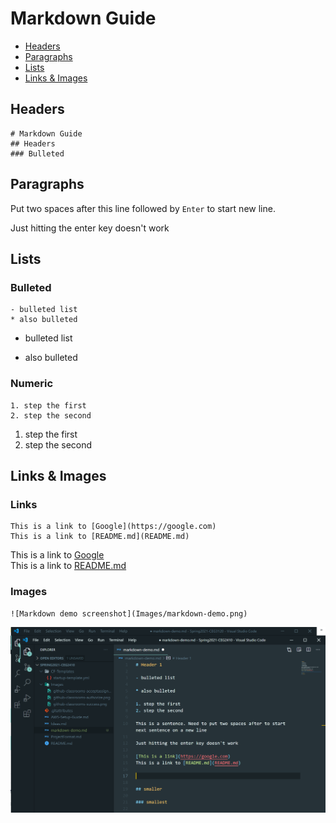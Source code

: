 # Markdown Guide

- [Headers](#Headers)
- [Paragraphs](#Paragraphs)
- [Lists](#Lists)
- [Links & Images](#Links-&-Images)

## Headers

```
# Markdown Guide
## Headers
### Bulleted
```

## Paragraphs

Put two spaces after this line followed by `Enter` to start new line.

Just hitting the enter key doesn't work

## Lists

### Bulleted

```
- bulleted list
* also bulleted
```

- bulleted list

* also bulleted

### Numeric

```
1. step the first
2. step the second
```

1. step the first
2. step the second

## Links & Images

### Links

```
This is a link to [Google](https://google.com)
This is a link to [README.md](README.md)
```

This is a link to [Google](https://google.com)  
This is a link to [README.md](README.md)

### Images

```
![Markdown demo screenshot](Images/markdown-demo.png)
```

![Markdown demo screenshot](Images/markdown-demo.png)
